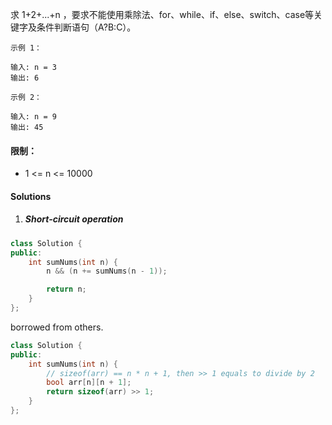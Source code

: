 求 1+2+...+n ，要求不能使用乘除法、for、while、if、else、switch、case等关键字及条件判断语句（A?B:C）。

 

```
示例 1：

输入: n = 3
输出: 6

示例 2：

输入: n = 9
输出: 45
```

 

#### 限制：

-    1 <= n <= 10000


#### Solutions

1. ##### Short-circuit operation

```c++
class Solution {
public:
    int sumNums(int n) {
        n && (n += sumNums(n - 1));

        return n;
    }
};
```

borrowed from others.

```c++
class Solution {
public:
    int sumNums(int n) {
        // sizeof(arr) == n * n + 1, then >> 1 equals to divide by 2
        bool arr[n][n + 1];
        return sizeof(arr) >> 1;
    }
};
```